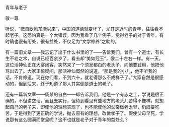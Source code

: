 青年与老子

敬一尊

  

听说，“慨自欧风东渐以来”，中国的道德就变坏了，尤其是近时的青年，往往看不起老子。这恐怕真是一个大错误，因为我看了几个例子，觉得老子的对于青年，有时确也很有用处，很有益处，不仅足为“文学修养”之助的。

有一篇旧文章——我忘记了出于什么书里的了——告诉我们，曾有一个道士，有长生不老之术，自说已经百余岁了，看去却“美如冠玉”，像二十左右一样。有一天，这位活神仙正在大宴阔客，突然来了一个须发都白的老头子，向他要钱用，他把他骂出去了。大家正惊疑间，那活神仙慨然的说道，“那是我的小儿，他不听我的话，不肯修道，现在你们看，不到六十，就老得那么不成样子了。”大家自然是很感动的，但到后来，终于知道了那人其实倒是道士的老子。

还有一篇新文章——杨某的自白——却告诉我们，他是一个有志之士，学说是很正确的，不但讲空话，而且去实行，但待到看见有些地方的老头儿苦得不像样，就想起自己的老子来，即使他的理想实现了，也不能使他的父亲做老太爷，仍旧要吃苦。于是得到了更正确的学说，抛去原有的理想，改做孝子了。假使父母早死，学说那有这么圆满而堂皇呢？这不也就是老子对于青年的益处么？